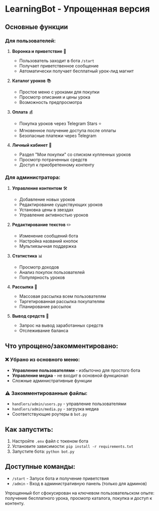 # LearningBot - Упрощенная версия

## Основные функции

### Для пользователей:
1. **Воронка и приветствие** 📝
   - Пользователь заходит в бота `/start`
   - Получает приветственное сообщение
   - Автоматически получает бесплатный урок-лид магнит

2. **Каталог уроков** 📚
   - Простое меню с уроками для покупки
   - Просмотр описания и цены урока
   - Возможность предпросмотра

3. **Оплата** 💰
   - Покупка уроков через Telegram Stars ⭐
   - Мгновенное получение доступа после оплаты
   - Безопасные платежи через Telegram

4. **Личный кабинет** 👤
   - Раздел "Мои покупки" со списком купленных уроков
   - Просмотр потраченных средств
   - Доступ к приобретенному контенту

### Для администратора:
1. **Управление контентом** 🛠️
   - Добавление новых уроков
   - Редактирование существующих уроков
   - Установка цены в звездах
   - Управление активностью уроков

2. **Редактирование текстов** ✏️
   - Изменение сообщений бота
   - Настройка названий кнопок
   - Мультиязычная поддержка

3. **Статистика** 📊
   - Просмотр доходов
   - Анализ покупок пользователей
   - Популярность уроков

4. **Рассылка** 📢
   - Массовая рассылка всем пользователям
   - Таргетированная рассылка покупателям
   - Планирование рассылок

5. **Вывод средств** 💸
   - Запрос на вывод заработанных средств
   - Отслеживание баланса

## Что упрощено/закомментировано:

### ❌ Убрано из основного меню:
- **Управление пользователями** - избыточно для простого бота
- **Управление медиа** - не входит в основной функционал
- Сложные административные функции

### ⚠️ Закомментированные файлы:
- `handlers/admin/users.py` - управление пользователями
- `handlers/admin/media.py` - загрузка медиа
- Соответствующие роутеры в `bot.py`

## Как запустить:

1. Настройте `.env` файл с токеном бота
2. Установите зависимости: `pip install -r requirements.txt`
3. Запустите бота: `python bot.py`

## Доступные команды:

- `/start` - Запуск бота и получение приветствия
- `/admin` - Вход в административную панель (только для админов)

Упрощенный бот сфокусирован на ключевом пользовательском опыте: получение бесплатного урока, просмотр каталога, покупка и доступ к контенту.